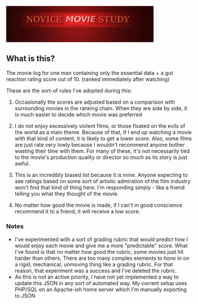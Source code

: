 <img src="img/preview.png" width="400">

## What is this?
The movie log for one man containing only the essential data + a gut reaction rating score out of 10. (ranked immediately after watching)

These are the sort-of rules I've adopted during this:
1. Occasionally the scores are adjusted based on a comparison with surrounding movies in the ranking chain. When they are side by side, it is much easier to decide which movie was preferred

2. I do not enjoy excessively violent films, or those fixated on the evils of the world as a main theme. Because of that, if I end up watching a movie with that kind of content, it is likely to get a lower score. Also, some films are just rate very lowly because I wouldn't recommend anyone bother wasting their time with them. For many of these, it's not necessarily tied to the movie's production quality or director so much as its story is just awful.

3. This is an incredibly biased list because it is mine. Anyone expecting to see ratings based on some sort of artistic admiration of the film industry won't find that kind of thing here. I'm responding simply - like a friend telling you what they thought of the movie.

4. No matter how good the movie is made, if I can't in good conscience recommend it to a friend, it will receive a low score. 

### Notes
- I've experimented with a sort of grading rubric that would predict how I would enjoy each movie and give me a more "predictable" score. What I've found is that no matter how good the rubric, some movies just hit harder than others. There are too many complex elements to hone in on a rigid, mechanical, unmoving thing like a grading rubric. For that reason, that experiment was a success and I've deleted the rubric.
- As this is not an active priority, I have not yet implemented a way to update this JSON in any sort of automated way. My current setup uses PHP/SQL on an Apache-ish home server which I'm manually exporting to JSON
